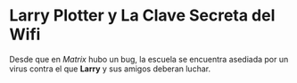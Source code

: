 # Larry Plotter y La Clave Secreta del Wifi

Desde que en *Matrix* hubo un bug, la escuela se encuentra asediada por un virus 
contra el que **Larry** y sus amigos deberan luchar.

